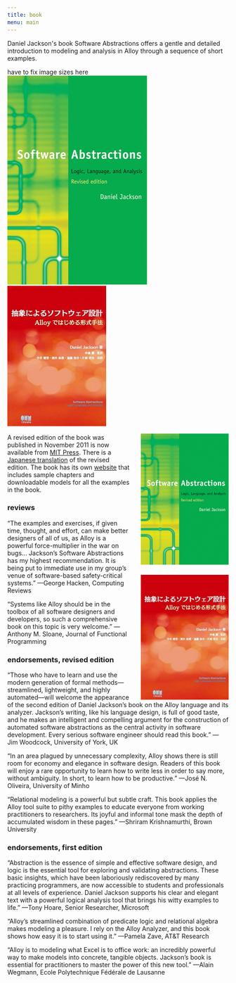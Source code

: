 ```yaml
---
title: book
menu: main
---
```


Daniel Jackson's book Software Abstractions offers a gentle and detailed introduction to modeling
and analysis in Alloy through a sequence of short examples.
<!--more-->

have to fix image sizes here
![book](/image/cover.jpg)![book](/image/cover-japanese.jpg)

<div style="float:right;width:200px; margin-left:20px;">
<a href="https://mitpress.mit.edu/books/software-abstractions"><img  src="static/image/cover.jpg"/></a>
<br/>
<a href="https://www.amazon.co.jp/%E6%8A%BD%E8%B1%A1%E3%81%AB%E3%82%88%E3%82%8B%E3%82%BD%E3%83%95%E3%83%88%E3%82%A6%E3%82%A7%E3%82%A2%E8%A8%AD%E8%A8%88-Alloy%E3%81%A7%E3%81%AF%E3%81%98%E3%82%81%E3%82%8B%E5%BD%A2%E5%BC%8F%E6%89%8B%E6%B3%95-Daniel-Jackson/dp/4274068587/ref=sr_1_4?ie=UTF8&qid=1503508238&sr=8-4&keywords=software+abstractions"><img  style="margin-top:20px" src="image/cover-japanese.jpg"/></a>
</div>

A revised edition of the book was published in November 2011 is now available from [MIT Press](https://mitpress.mit.edu/books/software-abstractions-revised-edition). There is a [Japanese translation](https://sites.google.com/site/softwareabstractionsja/) of the revised edition. The book has its own [website](http://softwareabstractions.org/) that includes sample chapters and downloadable models for all the examples in the book.

### reviews

“The examples and exercises, if given time, thought, and effort, can make better designers of all of us, as Alloy is a powerful force-multiplier in the war on bugs... Jackson’s Software Abstractions has my highest recommendation. It is being put to immediate use in my group’s venue of software-based safety-critical systems.”
—George Hacken, Computing Reviews

“Systems like Alloy should be in the toolbox of all software designers and developers, so such a comprehensive book on this topic is very welcome.”
—Anthony M. Sloane, Journal of Functional Programming

### endorsements, revised edition

“Those who have to learn and use the modern generation of formal methods—streamlined, lightweight, and highly automated—will welcome the appearance of the second edition of Daniel Jackson’s book on the Alloy language and its analyzer. Jackson’s writing, like his language design, is full of good taste, and he makes an intelligent and compelling argument for the construction of automated software abstractions as the central activity in software development. Every serious software engineer should read this book.”
—Jim Woodcock, University of York, UK

“In an area plagued by unnecessary complexity, Alloy shows there is still room for economy and elegance in software design. Readers of this book will enjoy a rare opportunity to learn how to write less in order to say more, without ambiguity. In short, to learn how to be productive.”
—José N. Oliveira, University of Minho

“Relational modeling is a powerful but subtle craft. This book applies the Alloy tool suite to pithy examples to educate everyone from working practitioners to researchers. Its joyful and informal tone mask the depth of accumulated wisdom in these pages.”
—Shriram Krishnamurthi, Brown University

### endorsements, first edition

“Abstraction is the essence of simple and effective software design, and logic is the essential tool for exploring and validating abstractions. These basic insights, which have been laboriously rediscovered by many practicing programmers, are now accessible to students and professionals at all levels of experience. Daniel Jackson supports his clear and elegant text with a powerful logical analysis tool that brings his witty examples to life.”
—Tony Hoare, Senior Researcher, Microsoft

“Alloy’s streamlined combination of predicate logic and relational algebra makes modeling a pleasure. I rely on the Alloy Analyzer, and this book shows how easy it is to start using it.”
—Pamela Zave, AT&T Research

“Alloy is to modeling what Excel is to office work: an incredibly powerful way to make models into concrete, tangible objects. Jackson’s book is essential for practitioners to master the power of this new tool.”
—Alain Wegmann, Ecole Polytechnique Fédérale de Lausanne

